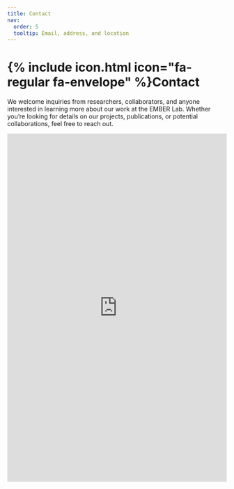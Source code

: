 ```yaml
---
title: Contact
nav:
  order: 5
  tooltip: Email, address, and location
---
```


# {% include icon.html icon="fa-regular fa-envelope" %}Contact

We welcome inquiries from researchers, collaborators, and anyone interested in learning more about our work at the EMBER Lab.
Whether you’re looking for details on our projects, publications, or potential collaborations, feel free to reach out.

<iframe width="100%" height="800px" src="https://forms.office.com/r/K18CNzBUDn?embed=true" frameborder="0" marginwidth="0" marginheight="0" style="border: none; max-width:100%; max-height:100vh" allowfullscreen webkitallowfullscreen mozallowfullscreen msallowfullscreen> </iframe>

<!-- {%
  include button.html
  type="email"
  text="jane@smith.com"
  link="jane@smith.com"
%}
{%
  include button.html
  type="phone"
  text="(555) 867-5309"
  link="+1-555-867-5309"
%} -->

<!-- {% include section.html %}

{% include cols.html col1=col1 col2=col2 %}

{% include section.html dark=true %}

{% capture col1 %}
Lorem ipsum dolor sit amet  
consectetur adipiscing elit  
sed do eiusmod tempor
{% endcapture %}

{% capture col2 %}
Lorem ipsum dolor sit amet  
consectetur adipiscing elit  
sed do eiusmod tempor
{% endcapture %}

{% capture col3 %}
Lorem ipsum dolor sit amet  
consectetur adipiscing elit  
sed do eiusmod tempor
{% endcapture %}

{% include cols.html col1=col1 col2=col2 col3=col3 %} -->
